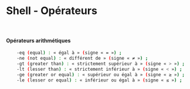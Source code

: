 Shell - Opérateurs
==
<br/>

#### Opérateurs arithmétiques

```bash
    -eq (equal) : « égal à » (signe « = ») ;
    -ne (not equal) : « différent de » (signe « ≠ ») ;
    -gt (greater than) : « strictement supérieur à » (signe « > ») ;
    -lt (lesser than) : « strictement inférieur à » (signe « < ») ;
    -ge (greater or equal) : « supérieur ou égal à » (signe « ≥ ») ;
    -le (lesser or equal) : « inférieur ou égal à » (signe « ≤ ») ;
```
